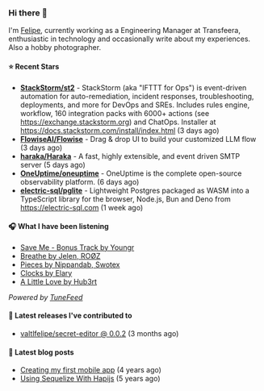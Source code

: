 ### Hi there 👋

I'm [Felipe](https://felipevm.com), currently working as a Engineering Manager at Transfeera, enthusiastic in technology and occasionally write about my experiences. Also a hobby photographer.

#### ⭐ Recent Stars
- **[StackStorm/st2](https://github.com/StackStorm/st2)** - StackStorm (aka &#34;IFTTT for Ops&#34;) is event-driven automation for auto-remediation, incident responses, troubleshooting, deployments, and more for DevOps and SREs. Includes rules engine, workflow, 160 integration packs with 6000&#43; actions (see https://exchange.stackstorm.org) and ChatOps. Installer at https://docs.stackstorm.com/install/index.html (3 days ago)
- **[FlowiseAI/Flowise](https://github.com/FlowiseAI/Flowise)** - Drag &amp; drop UI to build your customized LLM flow (3 days ago)
- **[haraka/Haraka](https://github.com/haraka/Haraka)** - A fast, highly extensible, and event driven SMTP server (5 days ago)
- **[OneUptime/oneuptime](https://github.com/OneUptime/oneuptime)** - OneUptime is the complete open-source observability platform. (6 days ago)
- **[electric-sql/pglite](https://github.com/electric-sql/pglite)** - Lightweight Postgres packaged as WASM into a TypeScript library for the browser, Node.js, Bun and Deno from https://electric-sql.com (1 week ago)

#### 🎧 What I have been listening
- [Save Me - Bonus Track by Youngr](https://open.spotify.com/track/4eRYvaIDwQIurUKni4Vyvw)
- [Breathe by Jelen, ROØZ](https://open.spotify.com/track/3SyF5yR2BBezqzotbS1YRY)
- [Pieces by Nippandab, Swotex](https://open.spotify.com/track/7rMBNRvWQ0a2jFfONKHlyb)
- [Clocks by Elary](https://open.spotify.com/track/3YFwViN1ZeMzHaSJrJVPfR)
- [A Little Love by Hub3rt](https://open.spotify.com/track/5csLpIwwD4aqsVIYwu20nN)

_Powered by [TuneFeed](https://tunefeed.app?ref=valtlfelipe-gh-profile)_ 

#### 🚀 Latest releases I've contributed to


- [valtlfelipe/secret-editor @ 0.0.2](https://github.com/valtlfelipe/secret-editor/releases/tag/0.0.2) (3 months ago)

#### 📄 Latest blog posts
- [Creating my first mobile app](https://felipevm.com/posts/creating-my-first-mobile-app/) (4 years ago)
- [Using Sequelize With Hapijs](https://felipevm.com/posts/using-sequelize-with-hapijs/) (5 years ago)
